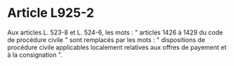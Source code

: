 # Article L925-2

Aux articles L. 523-8 et L. 524-6, les mots : " articles 1426 à 1429 du    code de procédure civile " sont remplacés par les mots : " dispositions de procédure civile applicables localement relatives aux offres de payement et à la consignation ".
